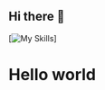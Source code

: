 ## Hi there 👋
[![My Skills](https://skillicons.dev/icons?i=html,css,js,jquery,php,mysql,mongodb,laravel,bootstrap,tailwindcss,flutter,selenium,regex,github,figma,maven,aws,gcp,vscode,atom,wordpress,sass,photoshop,cloudflare&perline=8)]

# Hello world

<!--
**MasterSJit/MasterSJit** is a ✨ _special_ ✨ repository because its `README.md` (this file) appears on your GitHub profile.

Here are some ideas to get you started:

- 🔭 I’m currently working on ...
- 🌱 I’m currently learning ...
- 👯 I’m looking to collaborate on ...
- 🤔 I’m looking for help with ...
- 💬 Ask me about ...
- 📫 How to reach me: ...
- 😄 Pronouns: ...
- ⚡ Fun fact: ...
-->
